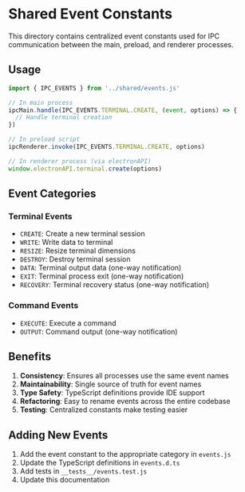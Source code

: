 # Shared Event Constants

This directory contains centralized event constants used for IPC communication between the main, preload, and renderer processes.

## Usage

```javascript
import { IPC_EVENTS } from '../shared/events.js'

// In main process
ipcMain.handle(IPC_EVENTS.TERMINAL.CREATE, (event, options) => {
  // Handle terminal creation
})

// In preload script
ipcRenderer.invoke(IPC_EVENTS.TERMINAL.CREATE, options)

// In renderer process (via electronAPI)
window.electronAPI.terminal.create(options)
```

## Event Categories

### Terminal Events
- `CREATE`: Create a new terminal session
- `WRITE`: Write data to terminal
- `RESIZE`: Resize terminal dimensions
- `DESTROY`: Destroy terminal session
- `DATA`: Terminal output data (one-way notification)
- `EXIT`: Terminal process exit (one-way notification)
- `RECOVERY`: Terminal recovery status (one-way notification)

### Command Events
- `EXECUTE`: Execute a command
- `OUTPUT`: Command output (one-way notification)

## Benefits

1. **Consistency**: Ensures all processes use the same event names
2. **Maintainability**: Single source of truth for event names
3. **Type Safety**: TypeScript definitions provide IDE support
4. **Refactoring**: Easy to rename events across the entire codebase
5. **Testing**: Centralized constants make testing easier

## Adding New Events

1. Add the event constant to the appropriate category in `events.js`
2. Update the TypeScript definitions in `events.d.ts`
3. Add tests in `__tests__/events.test.js`
4. Update this documentation